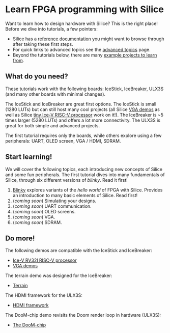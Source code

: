 # Learn FPGA programming with Silice

Want to learn how to design hardware with Silice? This is the right place! Before we dive into tutorials, a few pointers:
- Silice has a [reference documentation](Documentation.md) you might want to browse through after taking these first steps.
- For quick links to advanced topics see the [advanced topics](Advanced.md) page.
- Beyond the tutorials below, there are many [example projects to learn from](../projects/README.md).

## What do you need?

These tutorials work with the following boards: IceStick, IceBreaker, ULX3S (and many other boards with minimal changes).

The IceStick and IceBreaker are great first options. The IceStick is small (1280 LUTs) but can still host many cool projects (all Silice [VGA demos](../projects/vga_demo) as well as Silice [tiny Ice-V RISC-V processor](../projects/ice-v) work on it!). The IceBreaker is ~5 times larger (5280 LUTs) and offers a lot more connectivity. The ULX3S is great for both simple and advanced projects.

The first tutorial requires only the boards, while others explore using a few peripherals: UART, OLED screen, VGA / HDMI, SDRAM. 

## Start learning!

We will cover the following topics, each introducing new concepts of Silice and some fun peripherals. The first tutorial dives into many fundamentals of Silice, through six different versions of *blinky*. Read it first!

1. [Blinky](blinky/README.md) explores variants of the *hello world* of FPGA with Silice. Provides an introduction to many basic elements of Silice. Read first!
1. (*coming soon*) Simulating your designs.
1. (*coming soon*) UART communication.
1. (*coming soon*) OLED screens.
1. (*coming soon*) VGA.
1. (*coming soon*) SDRAM.

## Do more!

The following demos are compatible with the IceStick and IceBreaker:
- [Ice-V RV32I RISC-V processor](../projects/ice-v/README.md)
- [VGA demos](../projects/vga_demo/README.md)

The terrain demo was designed for the IceBreaker:
- [Terrain](../projects/terrain/README.md)

The HDMI framework for the ULX3S:
- [HDMI framework](../projects/hdmi_test/README.md)

The DooM-chip demo revisits the Doom render loop in hardware (ULX3S):
- [The DooM-chip](../projects/doomchip/README.md)
